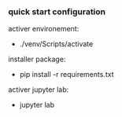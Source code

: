 ### quick start configuration
activer environement:
- ./venv/Scripts/activate

installer package:
- pip install -r requirements.txt

activer jupyter lab:
- jupyter lab

